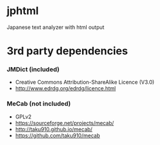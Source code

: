 # jphtml
Japanese text analyzer with html output

# 3rd party dependencies

### JMDict (included)
* Creative Commons Attribution-ShareAlike Licence (V3.0)
* http://www.edrdg.org/edrdg/licence.html

### MeCab (not included)
* GPLv2
* https://sourceforge.net/projects/mecab/
* http://taku910.github.io/mecab/
* https://github.com/taku910/mecab
